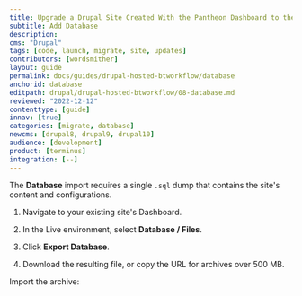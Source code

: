 ```yaml
---
title: Upgrade a Drupal Site Created With the Pantheon Dashboard to the Latest Version of Drupal + Build Tools
subtitle: Add Database
description: 
cms: "Drupal"
tags: [code, launch, migrate, site, updates]
contributors: [wordsmither]
layout: guide
permalink: docs/guides/drupal-hosted-btworkflow/database
anchorid: database
editpath: drupal/drupal-hosted-btworkflow/08-database.md
reviewed: "2022-12-12"
contenttype: [guide]
innav: [true]
categories: [migrate, database]
newcms: [drupal8, drupal9, drupal10]
audience: [development]
product: [terminus]
integration: [--]
---
```


The **Database** import requires a single `.sql` dump that contains the site's content and configurations.

1. Navigate to your existing site's Dashboard.

1. In the Live environment, select **<span class="fa fa-server"></span> Database / Files**.

1. Click **Export Database**.

1. Download the resulting file, or copy the URL for archives over 500 MB.

Import the archive:

<Partial file="drupal/migrate-add-database-part2.md" />

